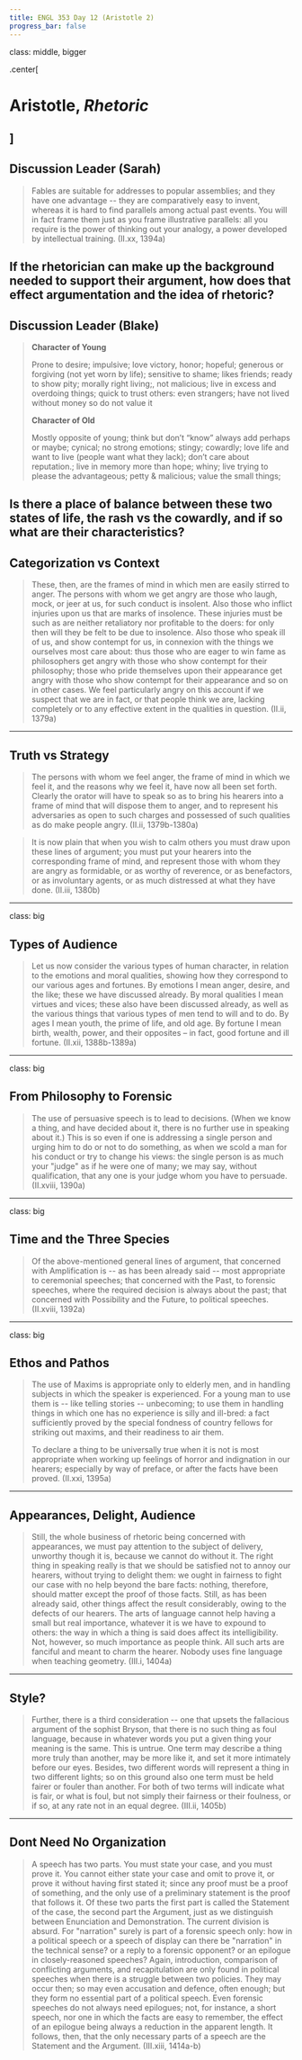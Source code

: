 ```yaml
---
title: ENGL 353 Day 12 (Aristotle 2)
progress_bar: false
---
```


class: middle, bigger

.center[
# Aristotle, *Rhetoric*
]
---
## Discussion Leader (Sarah)

> Fables are suitable for addresses to popular assemblies; and they have one advantage -- they are comparatively easy to invent, whereas it is hard to find parallels among actual past events. You will in fact frame them just as you frame illustrative parallels: all you require is the power of thinking out your analogy, a power developed by intellectual training. (II.xx, 1394a)

If the rhetorician can make up the background needed to support their argument, how does that effect argumentation and the idea of rhetoric? 
---
## Discussion Leader (Blake)

>**Character of Young**
>
>Prone to desire; impulsive; love victory, honor; hopeful; generous or forgiving (not yet worn by life); sensitive to shame; likes friends; ready to show pity; morally right living;, not malicious; live in excess and overdoing things; quick to trust others: even strangers; have not lived without money so do not value it
>
>**Character of Old**
>
>Mostly opposite of young; think but don’t “know” always add perhaps or maybe; cynical; no strong emotions; stingy; cowardly; love life and want to live (people want what they lack); don’t care about reputation.; live in memory more than hope; whiny; live trying to please the advantageous; petty & malicious; value the small things; 

Is there a place of balance between these two states of life, the rash vs the cowardly, and if so what are their characteristics? 
---
## Categorization vs Context

> These, then, are the frames of mind in which men are easily stirred to anger. The persons with whom we get angry are those who laugh, mock, or jeer at us, for such conduct is insolent. Also those who inflict injuries upon us that are marks of insolence. These injuries must be such as are neither retaliatory nor profitable to the doers: for only then will they be felt to be due to insolence. Also those who speak ill of us, and show contempt for us, in connexion with the things we ourselves most care about: thus those who are eager to win fame as philosophers get angry with those who show contempt for their philosophy; those who pride themselves upon their appearance get angry with those who show contempt for their appearance and so on in other cases. We feel particularly angry on this account if we suspect that we are in fact, or that people think we are, lacking completely or to any effective extent in the qualities in question. (II.ii, 1379a)
---
## Truth vs Strategy

> The persons with whom we feel anger, the frame of mind in which we feel it, and the reasons why we feel it, have now all been set forth. Clearly the orator will have to speak so as to bring his hearers into a frame of mind that will dispose them to anger, and to represent his adversaries as open to such charges and possessed of such qualities as do make people angry. (II.ii, 1379b-1380a)

> It is now plain that when you wish to calm others you must draw upon these lines of argument; you must put your hearers into the corresponding frame of mind, and represent those with whom they are angry as formidable, or as worthy of reverence, or as benefactors, or as involuntary agents, or as much distressed at what they have done. (II.iii, 1380b)
---
class: big
## Types of Audience

> Let us now consider the various types of human character, in relation to the emotions and moral qualities, showing how they correspond to our various ages and fortunes. By emotions I mean anger, desire, and the like; these we have discussed already. By moral qualities I mean virtues and vices; these also have been discussed already, as well as the various things that various types of men tend to will and to do. By ages I mean youth, the prime of life, and old age. By fortune I mean birth, wealth, power, and their opposites – in fact, good fortune and ill fortune. (II.xii, 1388b-1389a)
---
class: big
## From Philosophy to Forensic

> The use of persuasive speech is to lead to decisions. (When we know a thing, and have decided about it, there is no further use in speaking about it.) This is so even if one is addressing a single person and urging him to do or not to do something, as when we scold a man for his conduct or try to change his views: the single person is as much your "judge" as if he were one of many; we may say, without qualification, that any one is your judge whom you have to persuade. (II.xviii, 1390a)
---
class: big
## Time and the Three Species

> Of the above-mentioned general lines of argument, that concerned with Amplification is -- as has been already said -- most appropriate to ceremonial speeches; that concerned with the Past, to forensic speeches, where the required decision is always about the past; that concerned with Possibility and the Future, to political speeches. (II.xviii, 1392a)
---
class: big
## Ethos and Pathos

>  The use of Maxims is appropriate only to elderly men, and in handling subjects in which the speaker is experienced. For a young man to use them is -- like telling stories -- unbecoming; to use them in handling things in which one has no experience is silly and ill-bred: a fact sufficiently proved by the special fondness of country fellows for striking out maxims, and their readiness to air them.
>
> To declare a thing to be universally true when it is not is most appropriate when working up feelings of horror and indignation in our hearers; especially by way of preface, or after the facts have been proved. (II.xxi, 1395a)
---
## Appearances, Delight, Audience

> Still, the whole business of rhetoric being concerned with appearances, we must pay attention to the subject of delivery, unworthy though it is, because we cannot do without it. The right thing in speaking really is that we should be satisfied not to annoy our hearers, without trying to delight them: we ought in fairness to fight our case with no help beyond the bare facts: nothing, therefore, should matter except the proof of those facts. Still, as has been already said, other things affect the result considerably, owing to the defects of our hearers. The arts of language cannot help having a small but real importance, whatever it is we have to expound to others: the way in which a thing is said does affect its intelligibility. Not, however, so much importance as people think. All such arts are fanciful and meant to charm the hearer. Nobody uses fine language when teaching geometry. (III.i, 1404a)
---
## Style?

>  Further, there is a third consideration -- one that upsets the fallacious argument of the sophist Bryson, that there is no such thing as foul language, because in whatever words you put a given thing your meaning is the same. This is untrue. One term may describe a thing more truly than another, may be more like it, and set it more intimately before our eyes. Besides, two different words will represent a thing in two different lights; so on this ground also one term must be held fairer or fouler than another. For both of two terms will indicate what is fair, or what is foul, but not simply their fairness or their foulness, or if so, at any rate not in an equal degree. (III.ii, 1405b)
---
## Dont Need No Organization

> A speech has two parts. You must state your case, and you must prove it. You cannot either state your case and omit to prove it, or prove it without having first stated it; since any proof must be a proof of something, and the only use of a preliminary statement is the proof that follows it. Of these two parts the first part is called the Statement of the case, the second part the Argument, just as we distinguish between Enunciation and Demonstration. The current division is absurd. For "narration" surely is part of a forensic speech only: how in a political speech or a speech of display can there be "narration" in the technical sense? or a reply to a forensic opponent? or an epilogue in closely-reasoned speeches? Again, introduction, comparison of conflicting arguments, and recapitulation are only found in political speeches when there is a struggle between two policies. They may occur then; so may even accusation and defence, often enough; but they form no essential part of a political speech. Even forensic speeches do not always need epilogues; not, for instance, a short speech, nor one in which the facts are easy to remember, the effect of an epilogue being always a reduction in the apparent length. It follows, then, that the only necessary parts of a speech are the Statement and the Argument. (III.xiii, 1414a-b)
